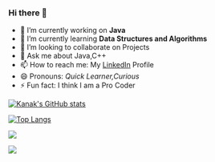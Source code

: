### Hi there 👋

- 🔭 I’m currently working on **Java**
- 🌱 I’m currently learning **Data Structures and Algorithms**
- 👯 I’m looking to collaborate on Projects
- 💬 Ask me about Java,C++
- 📫 How to reach me: My [LinkedIn](https://www.linkedin.com/in/kanak-khandelwal-8957831b3) Profile
- 😄 Pronouns: *Quick Learner,Curious*
- ⚡ Fun fact: I think I am a Pro Coder

[![Kanak's GitHub stats](https://github-readme-stats.vercel.app/api&include_all_commits=true&show_icons=true&theme=algolia)](https://github.com/anuraghazra/github-readme-stats)

[![Top Langs](https://github-readme-stats.vercel.app/api/top-langs/?username=kanakkhandelwal25&layout=compact&theme=algolia)](https://github.com/anuraghazra/github-readme-stats)

![](https://komarev.com/ghpvc/?username=kanakkhandelwal25&color=blue&label=PROFILE+VIEWS)

![](https://img.shields.io/badge/OS-WINDOWS-informational?style=flat&logo=<LOGO_NAME>&logoColor=white&color=blue)


